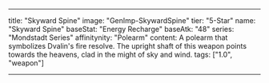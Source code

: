 ---

title: "Skyward Spine"
image: "GenImp-SkywardSpine"
tier: "5-Star"
name: "Skyward Spine"
baseStat: "Energy Recharge"
baseAtk: "48"
series: "Mondstadt Series"
affinitynity: "Polearm"
content: A polearm that symbolizes Dvalin's fire resolve. The upright shaft of this weapon points towards the heavens, clad in the might of sky and wind.
tags: ["1.0", "weapon"]

---